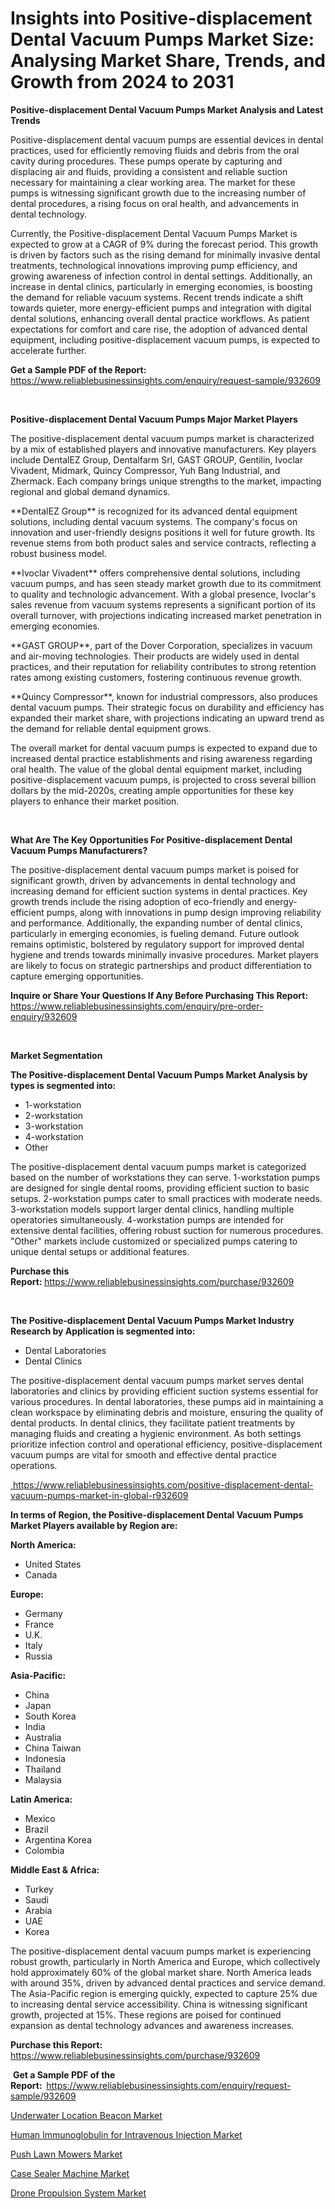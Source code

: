 <p><h1>Insights into Positive-displacement Dental Vacuum Pumps Market Size: Analysing Market Share, Trends, and Growth from 2024 to 2031</h1></p><p><strong>Positive-displacement Dental Vacuum Pumps Market Analysis and Latest Trends</strong></p>
<p><p>Positive-displacement dental vacuum pumps are essential devices in dental practices, used for efficiently removing fluids and debris from the oral cavity during procedures. These pumps operate by capturing and displacing air and fluids, providing a consistent and reliable suction necessary for maintaining a clear working area. The market for these pumps is witnessing significant growth due to the increasing number of dental procedures, a rising focus on oral health, and advancements in dental technology.</p><p>Currently, the Positive-displacement Dental Vacuum Pumps Market is expected to grow at a CAGR of 9% during the forecast period. This growth is driven by factors such as the rising demand for minimally invasive dental treatments, technological innovations improving pump efficiency, and growing awareness of infection control in dental settings. Additionally, an increase in dental clinics, particularly in emerging economies, is boosting the demand for reliable vacuum systems. Recent trends indicate a shift towards quieter, more energy-efficient pumps and integration with digital dental solutions, enhancing overall dental practice workflows. As patient expectations for comfort and care rise, the adoption of advanced dental equipment, including positive-displacement vacuum pumps, is expected to accelerate further.</p></p>
<p><strong>Get a Sample PDF of the Report:&nbsp;</strong> <a href="https://www.reliablebusinessinsights.com/enquiry/request-sample/932609?utm_campaign=1094&utm_medium=2&utm_source=Github&utm_content=ia&utm_term=16112024&utm_id=positive-displacement-dental-vacuum-pumps">https://www.reliablebusinessinsights.com/enquiry/request-sample/932609</a></p>
<p>&nbsp;</p>
<p><strong>Positive-displacement Dental Vacuum Pumps Major Market Players</strong></p>
<p><p>The positive-displacement dental vacuum pumps market is characterized by a mix of established players and innovative manufacturers. Key players include DentalEZ Group, Dentalfarm Srl, GAST GROUP, Gentilin, Ivoclar Vivadent, Midmark, Quincy Compressor, Yuh Bang Industrial, and Zhermack. Each company brings unique strengths to the market, impacting regional and global demand dynamics.</p><p>**DentalEZ Group** is recognized for its advanced dental equipment solutions, including dental vacuum systems. The company's focus on innovation and user-friendly designs positions it well for future growth. Its revenue stems from both product sales and service contracts, reflecting a robust business model.</p><p>**Ivoclar Vivadent** offers comprehensive dental solutions, including vacuum pumps, and has seen steady market growth due to its commitment to quality and technologic advancement. With a global presence, Ivoclar's sales revenue from vacuum systems represents a significant portion of its overall turnover, with projections indicating increased market penetration in emerging economies.</p><p>**GAST GROUP**, part of the Dover Corporation, specializes in vacuum and air-moving technologies. Their products are widely used in dental practices, and their reputation for reliability contributes to strong retention rates among existing customers, fostering continuous revenue growth.</p><p>**Quincy Compressor**, known for industrial compressors, also produces dental vacuum pumps. Their strategic focus on durability and efficiency has expanded their market share, with projections indicating an upward trend as the demand for reliable dental equipment grows.</p><p>The overall market for dental vacuum pumps is expected to expand due to increased dental practice establishments and rising awareness regarding oral health. The value of the global dental equipment market, including positive-displacement vacuum pumps, is projected to cross several billion dollars by the mid-2020s, creating ample opportunities for these key players to enhance their market position.</p></p>
<p>&nbsp;</p>
<p><strong>What Are The Key Opportunities For Positive-displacement Dental Vacuum Pumps Manufacturers?</strong></p>
<p><p>The positive-displacement dental vacuum pumps market is poised for significant growth, driven by advancements in dental technology and increasing demand for efficient suction systems in dental practices. Key growth trends include the rising adoption of eco-friendly and energy-efficient pumps, along with innovations in pump design improving reliability and performance. Additionally, the expanding number of dental clinics, particularly in emerging economies, is fueling demand. Future outlook remains optimistic, bolstered by regulatory support for improved dental hygiene and trends towards minimally invasive procedures. Market players are likely to focus on strategic partnerships and product differentiation to capture emerging opportunities.</p></p>
<p><strong>Inquire or Share Your Questions If Any Before Purchasing This Report:</strong> <a href="https://www.reliablebusinessinsights.com/enquiry/pre-order-enquiry/932609?utm_campaign=1094&utm_medium=2&utm_source=Github&utm_content=ia&utm_term=16112024&utm_id=positive-displacement-dental-vacuum-pumps">https://www.reliablebusinessinsights.com/enquiry/pre-order-enquiry/932609</a></p>
<p>&nbsp;</p>
<p><strong>Market Segmentation</strong></p>
<p><strong>The Positive-displacement Dental Vacuum Pumps Market Analysis by types is segmented into:</strong></p>
<p><ul><li>1-workstation</li><li>2-workstation</li><li>3-workstation</li><li>4-workstation</li><li>Other</li></ul></p>
<p><p>The positive-displacement dental vacuum pumps market is categorized based on the number of workstations they can serve. 1-workstation pumps are designed for single dental rooms, providing efficient suction to basic setups. 2-workstation pumps cater to small practices with moderate needs. 3-workstation models support larger dental clinics, handling multiple operatories simultaneously. 4-workstation pumps are intended for extensive dental facilities, offering robust suction for numerous procedures. "Other" markets include customized or specialized pumps catering to unique dental setups or additional features.</p></p>
<p><strong>Purchase this Report:&nbsp;</strong><a href="https://www.reliablebusinessinsights.com/purchase/932609?utm_campaign=1094&utm_medium=2&utm_source=Github&utm_content=ia&utm_term=16112024&utm_id=positive-displacement-dental-vacuum-pumps">https://www.reliablebusinessinsights.com/purchase/932609</a></p>
<p>&nbsp;</p>
<p><strong>The Positive-displacement Dental Vacuum Pumps Market Industry Research by Application is segmented into:</strong></p>
<p><ul><li>Dental Laboratories</li><li>Dental Clinics</li></ul></p>
<p><p>The positive-displacement dental vacuum pumps market serves dental laboratories and clinics by providing efficient suction systems essential for various procedures. In dental laboratories, these pumps aid in maintaining a clean workspace by eliminating debris and moisture, ensuring the quality of dental products. In dental clinics, they facilitate patient treatments by managing fluids and creating a hygienic environment. As both settings prioritize infection control and operational efficiency, positive-displacement vacuum pumps are vital for smooth and effective dental practice operations.</p></p>
<p><a href="https://www.reliablebusinessinsights.com/positive-displacement-dental-vacuum-pumps-market-in-global-r932609?utm_campaign=1094&utm_medium=2&utm_source=Github&utm_content=ia&utm_term=16112024&utm_id=positive-displacement-dental-vacuum-pumps">&nbsp;https://www.reliablebusinessinsights.com/positive-displacement-dental-vacuum-pumps-market-in-global-r932609</a></p>
<p><strong>In terms of Region, the Positive-displacement Dental Vacuum Pumps Market Players available by Region are:</strong></p>
<p>
    <p> <strong> North America: </strong>
        <ul>
            <li>United States</li>
            <li>Canada</li>
        </ul>
        </p> 
    <p> <strong> Europe: </strong>
        <ul>
            <li>Germany</li>
            <li>France</li>
            <li>U.K.</li>
            <li>Italy</li>
            <li>Russia</li>
        </ul>
        </p> 
    <p> <strong> Asia-Pacific: </strong>
        <ul>
            <li>China</li>
            <li>Japan</li>
            <li>South Korea</li>
            <li>India</li>
            <li>Australia</li>
            <li>China Taiwan</li>
            <li>Indonesia</li>
            <li>Thailand</li>
            <li>Malaysia</li>
        </ul>
        </p> 
    <p> <strong> Latin America: </strong>
        <ul>
            <li>Mexico</li>
            <li>Brazil</li>
            <li>Argentina Korea</li>
            <li>Colombia</li>
        </ul>
        </p> 
    <p> <strong> Middle East & Africa: </strong>
        <ul>
            <li>Turkey</li>
            <li>Saudi</li>
            <li>Arabia</li>
            <li>UAE</li>
            <li>Korea</li>
        </ul>
    </p>
    </p>
<p><p>The positive-displacement dental vacuum pumps market is experiencing robust growth, particularly in North America and Europe, which collectively hold approximately 60% of the global market share. North America leads with around 35%, driven by advanced dental practices and service demand. The Asia-Pacific region is emerging quickly, expected to capture 25% due to increasing dental service accessibility. China is witnessing significant growth, projected at 15%. These regions are poised for continued expansion as dental technology advances and awareness increases.</p></p>
<p><strong>Purchase this Report: </strong><a href="https://www.reliablebusinessinsights.com/purchase/932609?utm_campaign=1094&utm_medium=2&utm_source=Github&utm_content=ia&utm_term=16112024&utm_id=positive-displacement-dental-vacuum-pumps">https://www.reliablebusinessinsights.com/purchase/932609</a></p>
<p>&nbsp;<strong>Get a Sample PDF of the Report:&nbsp;&nbsp;</strong><a href="https://www.reliablebusinessinsights.com/enquiry/request-sample/932609?utm_campaign=1094&utm_medium=2&utm_source=Github&utm_content=ia&utm_term=16112024&utm_id=positive-displacement-dental-vacuum-pumps">https://www.reliablebusinessinsights.com/enquiry/request-sample/932609</a></p>
<p><strong></strong></p>
<p><p><a href="https://www.linkedin.com/pulse/trends-global-underwater-location-beacon-market-forecast-analysis-tpiyc?utm_campaign=1094&utm_medium=2&utm_source=Github&utm_content=ia&utm_term=16112024&utm_id=positive-displacement-dental-vacuum-pumps">Underwater Location Beacon Market</a></p><p><a href="https://issuu.com/reportprime-2/docs/human-immunoglobulin-for-intravenou_49ffd21e67a777?utm_campaign=1094&utm_medium=2&utm_source=Github&utm_content=ia&utm_term=16112024&utm_id=positive-displacement-dental-vacuum-pumps">Human Immunoglobulin for Intravenous Injection Market</a></p><p><a href="https://www.linkedin.com/pulse/push-lawn-mowers-market-overview-global-trends-future-prospects-oay7f?utm_campaign=1094&utm_medium=2&utm_source=Github&utm_content=ia&utm_term=16112024&utm_id=positive-displacement-dental-vacuum-pumps">Push Lawn Mowers Market</a></p><p><a href="https://issuu.com/reportprime-2/docs/case-sealer-machine-market-size-203_4927808749083b?utm_campaign=1094&utm_medium=2&utm_source=Github&utm_content=ia&utm_term=16112024&utm_id=positive-displacement-dental-vacuum-pumps">Case Sealer Machine Market</a></p><p><a href="https://www.linkedin.com/pulse/drone-propulsion-system-market-trends-growth-outlook-2024-2031-unyvc?utm_campaign=1094&utm_medium=2&utm_source=Github&utm_content=ia&utm_term=16112024&utm_id=positive-displacement-dental-vacuum-pumps">Drone Propulsion System Market</a></p></p>